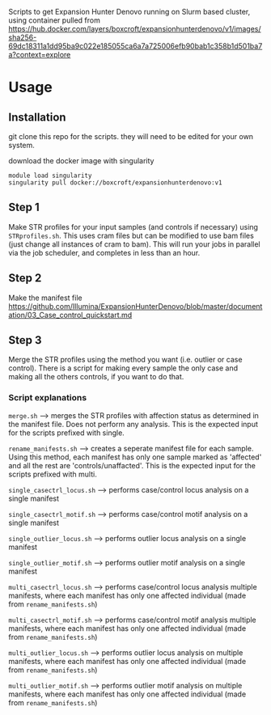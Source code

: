 Scripts to get Expansion Hunter Denovo running on Slurm based cluster, using container pulled from https://hub.docker.com/layers/boxcroft/expansionhunterdenovo/v1/images/sha256-69dc18311a1dd95ba9c022e185055ca6a7a725006efb90bab1c358b1d501ba7a?context=explore

# Usage
## Installation 
git clone this repo for the scripts. they will need to be edited for your own system.

download the docker image with singularity
```
module load singularity
singularity pull docker://boxcroft/expansionhunterdenovo:v1
```

## Step 1
Make STR profiles for your input samples (and controls if necessary) using `STRprofiles.sh`. This uses cram files but can be modified to use bam files (just change all instances of cram to bam). This will run your jobs in parallel via the job scheduler, and completes in less than an hour. 

## Step 2
Make the manifest file https://github.com/Illumina/ExpansionHunterDenovo/blob/master/documentation/03_Case_control_quickstart.md 

## Step 3
Merge the STR profiles using the method you want (i.e. outlier or case control). There is a script for making every sample the only case and making all the others controls, if you want to do that. 
### Script explanations
`merge.sh` --> merges the STR profiles with affection status as determined in the manifest file. Does not perform any analysis. This is the expected input for the scripts prefixed with single. 

`rename_manifests.sh` --> creates a seperate manifest file for each sample. Using this method, each manifest has only one sample marked as 'affected' and all the rest are 'controls/unaffacted'.  This is the expected input for the scripts prefixed with multi.

`single_casectrl_locus.sh` --> performs case/control locus analysis on a single manifest

`single_casectrl_motif.sh` --> performs case/control motif analysis on a single manifest

`single_outlier_locus.sh` --> performs outlier locus analysis on a single manifest

`single_outlier_motif.sh` --> performs outlier motif analysis on a single manifest

`multi_casectrl_locus.sh` --> performs case/control locus analysis multiple manifests, where each manifest has only one affected individual (made from `rename_manifests.sh`)

`multi_casectrl_motif.sh` --> performs case/control motif analysis multiple manifests, where each manifest has only one affected individual (made from `rename_manifests.sh`)

`multi_outlier_locus.sh` --> performs outlier locus analysis on multiple manifests, where each manifest has only one affected individual (made from `rename_manifests.sh`)

`multi_outlier_motif.sh` --> performs outlier motif analysis on multiple manifests, where each manifest has only one affected individual (made from `rename_manifests.sh`)
